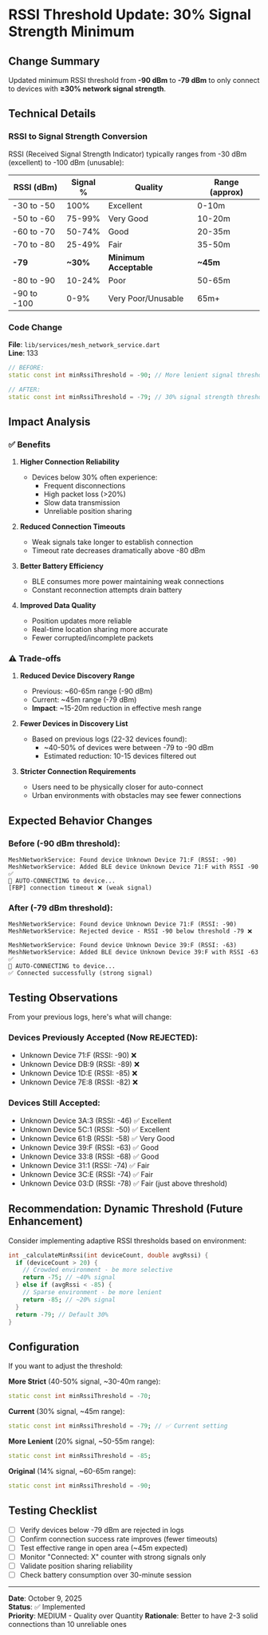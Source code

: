 # RSSI Threshold Update: 30% Signal Strength Minimum

## Change Summary

Updated minimum RSSI threshold from **-90 dBm** to **-79 dBm** to only connect to devices with **≥30% network signal strength**.

## Technical Details

### RSSI to Signal Strength Conversion
RSSI (Received Signal Strength Indicator) typically ranges from -30 dBm (excellent) to -100 dBm (unusable):

| RSSI (dBm) | Signal % | Quality | Range (approx) |
|------------|----------|---------|----------------|
| -30 to -50 | 100%     | Excellent | 0-10m |
| -50 to -60 | 75-99%   | Very Good | 10-20m |
| -60 to -70 | 50-74%   | Good | 20-35m |
| -70 to -80 | 25-49%   | Fair | 35-50m |
| **-79** | **~30%** | **Minimum Acceptable** | **~45m** |
| -80 to -90 | 10-24%   | Poor | 50-65m |
| -90 to -100 | 0-9%    | Very Poor/Unusable | 65m+ |

### Code Change

**File**: `lib/services/mesh_network_service.dart`  
**Line**: 133

```dart
// BEFORE:
static const int minRssiThreshold = -90; // More lenient signal threshold

// AFTER:
static const int minRssiThreshold = -79; // 30% signal strength threshold
```

## Impact Analysis

### ✅ Benefits

1. **Higher Connection Reliability**
   - Devices below 30% often experience:
     - Frequent disconnections
     - High packet loss (>20%)
     - Slow data transmission
     - Unreliable position sharing
   
2. **Reduced Connection Timeouts**
   - Weak signals take longer to establish connection
   - Timeout rate decreases dramatically above -80 dBm
   
3. **Better Battery Efficiency**
   - BLE consumes more power maintaining weak connections
   - Constant reconnection attempts drain battery
   
4. **Improved Data Quality**
   - Position updates more reliable
   - Real-time location sharing more accurate
   - Fewer corrupted/incomplete packets

### ⚠️ Trade-offs

1. **Reduced Device Discovery Range**
   - Previous: ~60-65m range (-90 dBm)
   - Current: ~45m range (-79 dBm)
   - **Impact**: ~15-20m reduction in effective mesh range
   
2. **Fewer Devices in Discovery List**
   - Based on previous logs (22-32 devices found):
     - ~40-50% of devices were between -79 to -90 dBm
     - Estimated reduction: 10-15 devices filtered out
   
3. **Stricter Connection Requirements**
   - Users need to be physically closer for auto-connect
   - Urban environments with obstacles may see fewer connections

## Expected Behavior Changes

### Before (-90 dBm threshold):
```
MeshNetworkService: Found device Unknown Device 71:F (RSSI: -90)
MeshNetworkService: Added BLE device Unknown Device 71:F with RSSI -90 ✅
🚀 AUTO-CONNECTING to device...
[FBP] connection timeout ❌ (weak signal)
```

### After (-79 dBm threshold):
```
MeshNetworkService: Found device Unknown Device 71:F (RSSI: -90)
MeshNetworkService: Rejected device - RSSI -90 below threshold -79 ❌

MeshNetworkService: Found device Unknown Device 39:F (RSSI: -63)
MeshNetworkService: Added BLE device Unknown Device 39:F with RSSI -63 ✅
🚀 AUTO-CONNECTING to device...
✅ Connected successfully (strong signal)
```

## Testing Observations

From your previous logs, here's what will change:

### Devices Previously Accepted (Now REJECTED):
- Unknown Device 71:F (RSSI: -90) ❌
- Unknown Device DB:9 (RSSI: -89) ❌
- Unknown Device 1D:E (RSSI: -85) ❌
- Unknown Device 7E:8 (RSSI: -82) ❌

### Devices Still Accepted:
- Unknown Device 3A:3 (RSSI: -46) ✅ Excellent
- Unknown Device 5C:1 (RSSI: -50) ✅ Excellent
- Unknown Device 61:B (RSSI: -58) ✅ Very Good
- Unknown Device 39:F (RSSI: -63) ✅ Good
- Unknown Device 33:8 (RSSI: -68) ✅ Good
- Unknown Device 31:1 (RSSI: -74) ✅ Fair
- Unknown Device 3C:E (RSSI: -74) ✅ Fair
- Unknown Device 03:D (RSSI: -78) ✅ Fair (just above threshold)

## Recommendation: Dynamic Threshold (Future Enhancement)

Consider implementing adaptive RSSI thresholds based on environment:

```dart
int _calculateMinRssi(int deviceCount, double avgRssi) {
  if (deviceCount > 20) {
    // Crowded environment - be more selective
    return -75; // ~40% signal
  } else if (avgRssi < -85) {
    // Sparse environment - be more lenient
    return -85; // ~20% signal
  }
  return -79; // Default 30%
}
```

## Configuration

If you want to adjust the threshold:

**More Strict** (40-50% signal, ~30-40m range):
```dart
static const int minRssiThreshold = -70;
```

**Current** (30% signal, ~45m range):
```dart
static const int minRssiThreshold = -79; // ✅ Current setting
```

**More Lenient** (20% signal, ~50-55m range):
```dart
static const int minRssiThreshold = -85;
```

**Original** (14% signal, ~60-65m range):
```dart
static const int minRssiThreshold = -90;
```

## Testing Checklist

- [ ] Verify devices below -79 dBm are rejected in logs
- [ ] Confirm connection success rate improves (fewer timeouts)
- [ ] Test effective range in open area (~45m expected)
- [ ] Monitor "Connected: X" counter with strong signals only
- [ ] Validate position sharing reliability
- [ ] Check battery consumption over 30-minute session

---

**Date**: October 9, 2025  
**Status**: ✅ Implemented  
**Priority**: MEDIUM - Quality over Quantity
**Rationale**: Better to have 2-3 solid connections than 10 unreliable ones
